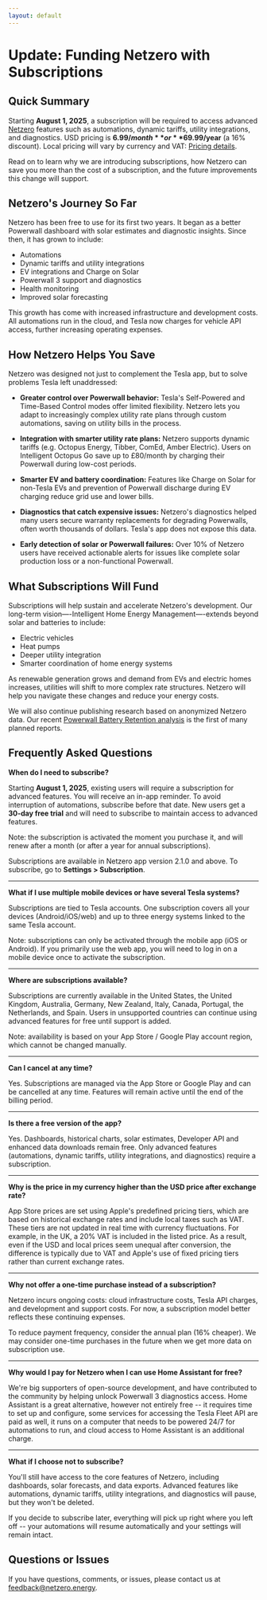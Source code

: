 ```yaml
---
layout: default
---
```


# Update: Funding Netzero with Subscriptions

## Quick Summary

Starting **August 1, 2025**, a subscription will be required to access advanced
[Netzero](https://www.netzero.energy) features such as automations, dynamic tariffs, utility
integrations, and diagnostics. USD pricing is **$6.99/month** or **$69.99/year** (a 16% discount).
Local pricing will vary by currency and VAT: [Pricing details](https://www.netzero.energy/pricing).

Read on to learn why we are introducing subscriptions, how Netzero can save you more than the cost
of a subscription, and the future improvements this change will support.


## Netzero's Journey So Far

Netzero has been free to use for its first two years. It began as a
better Powerwall dashboard with solar estimates and diagnostic insights. Since then, it has grown
to include:

- Automations
- Dynamic tariffs and utility integrations
- EV integrations and Charge on Solar
- Powerwall 3 support and diagnostics
- Health monitoring
- Improved solar forecasting

This growth has come with increased infrastructure and development costs. All automations run in
the cloud, and Tesla now charges for vehicle API access, further increasing operating expenses.


## How Netzero Helps You Save

Netzero was designed not just to complement the Tesla app, but to solve problems Tesla left
unaddressed:

- **Greater control over Powerwall behavior:**
  Tesla's Self-Powered and Time-Based Control modes offer limited flexibility. Netzero lets you
  adapt to increasingly complex utility rate plans through custom automations, saving on utility
  bills in the process.

- **Integration with smarter utility rate plans:**
  Netzero supports dynamic tariffs (e.g. Octopus Energy, Tibber, ComEd, Amber Electric). Users on
  Intelligent Octopus Go save up to £80/month by charging their Powerwall during low-cost periods.

- **Smarter EV and battery coordination:**
  Features like Charge on Solar for non-Tesla EVs and prevention of Powerwall discharge during EV
  charging reduce grid use and lower bills.

- **Diagnostics that catch expensive issues:**
  Netzero's diagnostics helped many users secure warranty replacements for degrading
  Powerwalls, often worth thousands of dollars. Tesla's app does not expose this data.

- **Early detection of solar or Powerwall failures:**
  Over 10% of Netzero users have received actionable alerts for issues like complete solar
  production loss or a non-functional Powerwall.


## What Subscriptions Will Fund

Subscriptions will help sustain and accelerate Netzero's development. Our long-term
vision—-Intelligent Home Energy Management—-extends beyond solar and batteries to include:

- Electric vehicles
- Heat pumps
- Deeper utility integration
- Smarter coordination of home energy systems

As renewable generation grows and demand from EVs and electric homes increases, utilities will
shift to more complex rate structures. Netzero will help you navigate these changes and reduce your
energy costs.

We will also continue publishing research based on anonymized Netzero data. Our recent
[Powerwall Battery Retention analysis](https://www.netzero.energy/content/2025-02/powerwall-analysis)
is the first of many planned reports.


## Frequently Asked Questions

**When do I need to subscribe?**

Starting **August 1, 2025**, existing users will require a subscription for advanced features. You
will receive an in-app reminder. To avoid interruption of automations, subscribe before that date.
New users get a **30-day free trial** and will need to subscribe to maintain access to advanced
features.

Note: the subscription is activated the moment you purchase it, and will renew after a month (or
after a year for annual subscriptions).

Subscriptions are available in Netzero app version 2.1.0 and above. To subscribe, go to
**Settings > Subscription**.

---

**What if I use multiple mobile devices or have several Tesla systems?**

Subscriptions are tied to Tesla accounts. One subscription covers all your devices (Android/iOS/web)
and up to three energy systems linked to the same Tesla account.

Note: subscriptions can only be activated through the mobile app (iOS or Android). If you primarily
use the web app, you will need to log in on a mobile device once to activate the subscription.

---

**Where are subscriptions available?**

Subscriptions are currently available in the United States, the United Kingdom, Australia, Germany,
New Zealand, Italy, Canada, Portugal, the Netherlands, and Spain. Users in unsupported countries can
continue using advanced features for free until support is added.

Note: availability is based on your App Store / Google Play account region, which cannot be
changed manually.

---

**Can I cancel at any time?**

Yes. Subscriptions are managed via the App Store or Google Play and can be cancelled at any time.
Features will remain active until the end of the billing period.

---

**Is there a free version of the app?**

Yes. Dashboards, historical charts, solar estimates, Developer API and enhanced data downloads
remain free. Only advanced features (automations, dynamic tariffs, utility integrations, and
diagnostics) require a subscription.

---

**Why is the price in my currency higher than the USD price after exchange rate?**

App Store prices are set using Apple's predefined pricing tiers, which are based on historical
exchange rates and include local taxes such as VAT. These tiers are not updated in real time
with currency fluctuations. For example, in the UK, a 20% VAT is included in the listed price.
As a result, even if the USD and local prices seem unequal after conversion, the difference is
typically due to VAT and Apple's use of fixed pricing tiers rather than current exchange rates.

---

**Why not offer a one-time purchase instead of a subscription?**

Netzero incurs ongoing costs: cloud infrastructure costs, Tesla API charges, and development and
support costs. For now, a subscription model better reflects these continuing expenses.

To reduce payment frequency, consider the annual plan (16% cheaper). We may consider one-time
purchases in the future when we get more data on subscription use.

---

**Why would I pay for Netzero when I can use Home Assistant for free?**

We're big supporters of open-source development, and have contributed to the community by helping
unlock Powerwall 3 diagnostics access. Home Assistant is a great alternative, however not entirely
free -- it requires time to set up and configure, some services for accessing the Tesla Fleet API
are paid as well, it runs on a computer that needs to be powered 24/7 for automations to run, and
cloud access to Home Assistant is an additional charge.

---

**What if I choose not to subscribe?**

You'll still have access to the core features of Netzero, including dashboards, solar forecasts,
and data exports. Advanced features like automations, dynamic tariffs, utility integrations, and
diagnostics will pause, but they won't be deleted.

If you decide to subscribe later, everything will pick up right where you left off -- your
automations will resume automatically and your settings will remain intact.


## Questions or Issues

If you have questions, comments, or issues, please contact us at [feedback@netzero.energy](mailto:feedback@netzero.energy).

